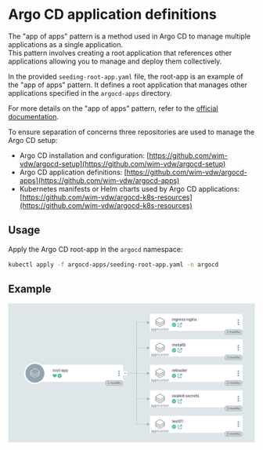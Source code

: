 # Argo CD application definitions

The "app of apps" pattern is a method used in Argo CD to manage multiple applications as a single application.  
This pattern involves creating a root application that references other applications allowing you to manage and deploy
them collectively.

In the provided `seeding-root-app.yaml` file, the root-app is an example of the "app of apps" pattern. It defines a root
application that manages other applications specified in the `argocd-apps` directory.

For more details on the "app of apps" pattern, refer to
the [official documentation](https://argo-cd.readthedocs.io/en/latest/operator-manual/cluster-bootstrapping/).

To ensure separation of concerns three repositories are used to manage the Argo CD setup:

* Argo CD installation and
  configuration: [https://github.com/wim-vdw/argocd-setup](https://github.com/wim-vdw/argocd-setup)
* Argo CD application definitions: [https://github.com/wim-vdw/argocd-apps](https://github.com/wim-vdw/argocd-apps)
* Kubernetes manifests or Helm charts used by Argo CD
  applications: [https://github.com/wim-vdw/argocd-k8s-resources](https://github.com/wim-vdw/argocd-k8s-resources)

## Usage

Apply the Argo CD root-app in the `argocd` namespace:

```bash
kubectl apply -f argocd-apps/seeding-root-app.yaml -n argocd
```

## Example

![App of Apps](app-of-apps.png)
